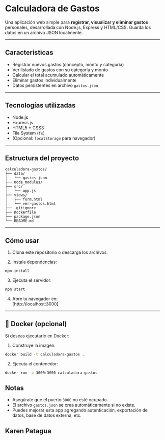 
#  Calculadora de Gastos

Una aplicación web simple para **registrar, visualizar y eliminar gastos** personales, desarrollada con Node.js, Express y HTML/CSS. Guarda los datos en un archivo JSON localmente.

---

## Características

- Registrar nuevos gastos (concepto, monto y categoría)
- Ver listado de gastos con su categoría y monto
- Calcular el total acumulado automáticamente
- Eliminar gastos individualmente
- Datos persistentes en archivo `gastos.json`

---

##  Tecnologías utilizadas

- Node.js
- Express.js
- HTML5 + CSS3
- File System (`fs`)
- (Opcional: `localStorage` para navegador)

---

## Estructura del proyecto

```
calculadora-gastos/
├── data/
│   └── gastos.json           
├── node_modules/             
├── src/
│   └── app.js               
├── views/
│   ├── form.html              
│   └── ver-gastos.html        
├── .gitignore
├── Dockerfile
├── package.json
└── README.md
```

---

## Cómo usar

1. Clona este repositorio o descarga los archivos.

2. Instala dependencias:

```bash
npm install
```

3. Ejecuta el servidor:

```bash
npm start
```

4. Abre tu navegador en:  
[http://localhost:3000]

---

## 🐳 Docker (opcional)

Si deseas ejecutarlo en Docker:

1. Construye la imagen:

```bash
docker build -t calculadora-gastos .
```

2. Ejecuta el contenedor:

```bash
docker run -p 3000:3000 calculadora-gastos
```

##  Notas

- Asegúrate que el puerto `3000` no esté ocupado.
- El archivo `gastos.json` se crea automáticamente si no existe.
- Puedes mejorar esta app agregando autenticación, exportación de datos, base de datos externa, etc.

## Karen Patagua
